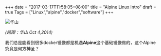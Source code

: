 +++
date = "2017-03-17T11:58:05+08:00"
title = "Alpine Linux Intro"
draft = true
Tags = ["Linux","alpine","docker","software"]
+++

![华山](http://olz1di9xf.bkt.clouddn.com/2014100401.jpg)

*(题图：华山 Oct 4,2014)*

我们总是能看到很多docker镜像都是机遇**Alpine**这个基础镜像做的，这个Alpine究竟是何方神圣？

